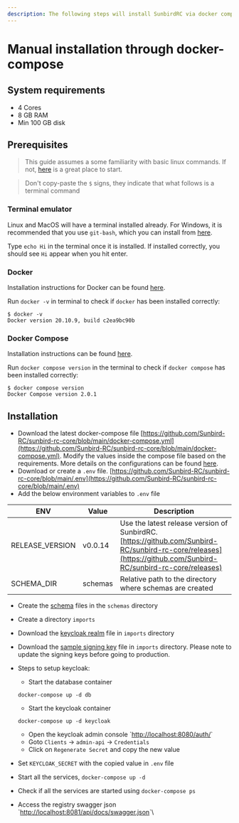 ```yaml
---
description: The following steps will install SunbirdRC via docker compose file
---
```


# Manual installation through docker-compose

## System requirements

* 4 Cores
* 8 GB RAM
* Min 100 GB disk

## Prerequisites

> This guide assumes a some familiarity with basic linux commands. If not, [here](https://ubuntu.com/tutorials/command-line-for-beginners#1-overview) is a great place to start.

> Don't copy-paste the `$` signs, they indicate that what follows is a terminal command

### Terminal emulator

Linux and MacOS will have a terminal installed already. For Windows, it is recommended that you use `git-bash`, which you can install from [here](https://git-scm.com/download/win).

Type `echo Hi` in the terminal once it is installed. If installed correctly, you should see `Hi` appear when you hit enter.

### Docker

Installation instructions for Docker can be found [here](https://docs.docker.com/engine/install/).

Run `docker -v` in terminal to check if `docker` has been installed correctly:

```
$ docker -v
Docker version 20.10.9, build c2ea9bc90b
```

### Docker Compose

Installation instructions can be found [here](https://docs.docker.com/compose/install/).

Run `docker compose version` in the terminal to check if `docker compose` has been installed correctly:

```
$ docker compose version
Docker Compose version 2.0.1
```

## Installation

* Download the latest docker-compose file [https://github.com/Sunbird-RC/sunbird-rc-core/blob/main/docker-compose.yml](https://github.com/Sunbird-RC/sunbird-rc-core/blob/main/docker-compose.yml). Modify the values inside the compose file based on the requirements. More details on the configurations can be found [here](../../developers-guide/configuration/).
* Download or create a `.env` file. [https://github.com/Sunbird-RC/sunbird-rc-core/blob/main/.env](https://github.com/Sunbird-RC/sunbird-rc-core/blob/main/.env)
* Add the below environment variables to `.env` file

| ENV              | Value   | Description                                                                                                                                                   |
| ---------------- | ------- | ------------------------------------------------------------------------------------------------------------------------------------------------------------- |
| RELEASE\_VERSION | v0.0.14 | Use the latest release version of SunbirdRC. [https://github.com/Sunbird-RC/sunbird-rc-core/releases](https://github.com/Sunbird-RC/sunbird-rc-core/releases) |
| SCHEMA\_DIR      | schemas | Relative path to the directory where schemas are created                                                                                                      |

* Create the [schema](../../developers-guide/schema-setup/introduction-to-schemas.md) files in the `schemas` directory
* Create a directory `imports`
* Download the [keycloak realm](https://github.com/Sunbird-RC/sunbird-rc-core/blob/main/imports/realm-export.json) file in `imports` directory
* Download the [sample signing key](https://github.com/Sunbird-RC/sunbird-rc-core/blob/main/imports/config.json) file in `imports` directory. Please note to update the signing keys before going to production.
*   Steps to setup keycloak:

    * Start the database container

    `docker-compose up -d db`

    * Start the keycloak container

    `docker-compose up -d keycloak`

    * Open the keycloak admin console \`[http://localhost:8080/auth/](http://localhost:8080/auth/)\`
    * Goto `Clients` -> `admin-api` -> `Credentials`
    * Click on `Regenerate Secret` and copy the new value
* Set `KEYCLOAK_SECRET` with the copied value in `.env` file
* Start all the services, `docker-compose up -d`
* Check if all the services are started using `docker-compose ps`
* Access the registry swagger json \`[http://localhost:8081/api/docs/swagger.json](http://localhost:8081/api/docs/swagger.json)\`\\
